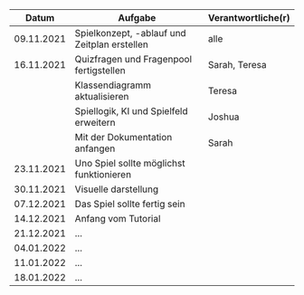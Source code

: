 | Datum  | Aufgabe | Verantwortliche(r) |
| ------------- | ------------- | ------------- |
| 09.11.2021 | Spielkonzept, -ablauf und Zeitplan erstellen | alle |
| 16.11.2021 | Quizfragen und Fragenpool fertigstellen | Sarah, Teresa |
|  | Klassendiagramm aktualisieren | Teresa |
|  | Spiellogik, KI und Spielfeld erweitern | Joshua |
|  | Mit der Dokumentation anfangen | Sarah |
| 23.11.2021 | Uno Spiel sollte möglichst funktionieren  |
| 30.11.2021 | Visuelle darstellung  |
| 07.12.2021 | Das Spiel sollte fertig sein  |
| 14.12.2021 | Anfang vom Tutorial  |
| 21.12.2021 | ...  |
| 04.01.2022 | ...  |
| 11.01.2022 | ...  |
| 18.01.2022 | ...  |
